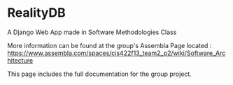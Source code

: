 RealityDB
=========

A Django Web App made in Software Methodologies Class


More information can be found at the group's Assembla Page located : https://www.assembla.com/spaces/cis422f13_team2_p2/wiki/Software_Architecture


This page includes the full documentation for the group project. 
